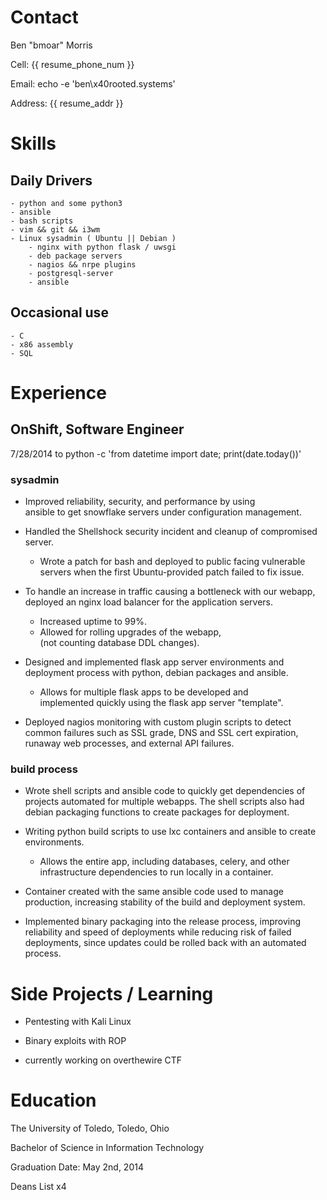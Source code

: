 # Contact
Ben "bmoar" Morris

Cell: {{ resume_phone_num }}

Email: echo -e 'ben\x40rooted.systems'

Address: {{ resume_addr }}

# Skills

## Daily Drivers
    - python and some python3
    - ansible
    - bash scripts
    - vim && git && i3wm
    - Linux sysadmin ( Ubuntu || Debian )
        - nginx with python flask / uwsgi
        - deb package servers
        - nagios && nrpe plugins
        - postgresql-server
        - ansible

## Occasional use
    - C
    - x86 assembly
    - SQL

# Experience

## OnShift, Software Engineer  
7/28/2014 to python -c 'from datetime import date; print(date.today())'

### sysadmin

- Improved reliability, security, and performance by using  
  ansible to get snowflake servers under configuration management.

- Handled the Shellshock security incident and cleanup of compromised  
  server. 
    - Wrote a patch for bash and deployed to public facing vulnerable  
      servers when the first Ubuntu-provided patch failed to fix issue.

- To handle an increase in traffic causing a bottleneck with our webapp,  
  deployed an nginx load balancer for the application servers.
    - Increased uptime to 99%.
    - Allowed for rolling upgrades of the webapp,  
      (not counting database DDL changes).

- Designed and implemented flask app server environments and  
  deployment process with python, debian packages and ansible.
    - Allows for multiple flask apps to be developed and  
      implemented quickly using the flask app server "template".

- Deployed nagios monitoring with custom plugin scripts to detect  
  common failures such as SSL grade, DNS and SSL cert expiration,  
  runaway web processes, and external API failures.

### build process

- Wrote shell scripts and ansible code to quickly get dependencies of  
  projects automated for multiple webapps. The shell scripts also had  
  debian packaging functions to create packages for deployment.

- Writing python build scripts to use lxc containers and ansible to create  
  environments.
    - Allows the entire app, including databases, celery, and other  
      infrastructure dependencies to run locally in a container.

- Container created with the same ansible code used to manage  
  production, increasing stability of the build and deployment system.

- Implemented binary packaging into the release process, improving  
  reliability and speed of deployments while reducing risk of failed  
  deployments, since updates could be rolled back with an automated 
  process.

# Side Projects / Learning

- Pentesting with Kali Linux

- Binary exploits with ROP

- currently working on overthewire CTF

# Education

The University of Toledo, Toledo, Ohio

Bachelor of Science in Information Technology

Graduation Date: May 2nd, 2014

Deans List x4
